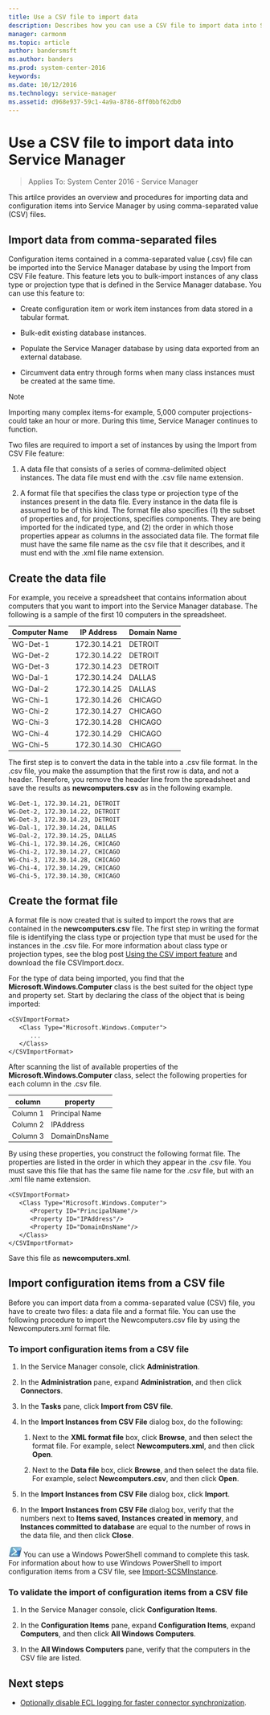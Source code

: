 ```yaml
---
title: Use a CSV file to import data
description: Describes how you can use a CSV file to import data into Service Manager.
manager: carmonm
ms.topic: article
author: bandersmsft
ms.author: banders
ms.prod: system-center-2016
keywords:  
ms.date: 10/12/2016
ms.technology: service-manager
ms.assetid: d968e937-59c1-4a9a-8786-8ff0bbf62db0
---
```


# Use a CSV file to import data into Service Manager

>Applies To: System Center 2016 - Service Manager

This artilce provides an overview and procedures for importing data and configuration items into Service Manager by using comma-separated value (CSV) files.

## Import data from comma-separated files

Configuration items contained in a comma-separated value (.csv) file can be imported into the Service Manager database by using the Import from CSV File feature. This feature lets you to bulk-import instances of any class type or projection type that is defined in the Service Manager database. You can use this feature to:

-   Create configuration item or work item instances from data stored in a tabular format.

-   Bulk-edit existing database instances.

-   Populate the Service Manager database by using data exported from an external database.

-   Circumvent data entry through forms when many class instances must be created at the same time.

> [!NOTE]
> Importing many complex items-for example, 5,000 computer projections-could take an hour or more. During this time, Service Manager continues to function.

Two files are required to import a set of instances by using the Import from CSV File feature:

1.  A data file that consists of a series of comma-delimited object instances. The data file must end with the .csv file name extension.

2.  A format file that specifies the class type or projection type of the instances present in the data file. Every instance in the data file is assumed to be of this kind. The format file also specifies (1) the subset of properties and, for projections, specifies components. They are being imported for the indicated type, and (2) the order in which those properties appear as columns in the associated data file. The format file must have the same file name as the csv file that it describes, and it must end with the .xml file name extension.

## Create the data file
For example, you receive a spreadsheet that contains information about computers that you want to import into the Service Manager database. The following is a sample of the first 10 computers in the spreadsheet.

|Computer Name|IP Address|Domain Name|
|-----------------|--------------|---------------|
|WG-Det-1|172.30.14.21|DETROIT|
|WG-Det-2|172.30.14.22|DETROIT|
|WG-Det-3|172.30.14.23|DETROIT|
|WG-Dal-1|172.30.14.24|DALLAS|
|WG-Dal-2|172.30.14.25|DALLAS|
|WG-Chi-1|172.30.14.26|CHICAGO|
|WG-Chi-2|172.30.14.27|CHICAGO|
|WG-Chi-3|172.30.14.28|CHICAGO|
|WG-Chi-4|172.30.14.29|CHICAGO|
|WG-Chi-5|172.30.14.30|CHICAGO|

The first step is to convert the data in the table into a .csv file format. In the .csv file, you make the assumption that the first row is data, and not a header. Therefore, you remove the header line from the spreadsheet and save the results as **newcomputers.csv** as in the following example.

```
WG-Det-1, 172.30.14.21, DETROIT
WG-Det-2, 172.30.14.22, DETROIT
WG-Det-3, 172.30.14.23, DETROIT
WG-Dal-1, 172.30.14.24, DALLAS
WG-Dal-2, 172.30.14.25, DALLAS
WG-Chi-1, 172.30.14.26, CHICAGO
WG-Chi-2, 172.30.14.27, CHICAGO
WG-Chi-3, 172.30.14.28, CHICAGO
WG-Chi-4, 172.30.14.29, CHICAGO
WG-Chi-5, 172.30.14.30, CHICAGO
```

## Create the format file
A format file is now created that is suited to import the rows that are contained in the **newcomputers.csv** file. The first step in writing the format file is identifying the class type or projection type that must be used for the instances in the .csv file. For more information about class type or projection types, see the blog post [Using the CSV import feature](http://go.microsoft.com/fwlink/p/?LinkID=159957) and download the file CSVImport.docx.

For the type of data being imported, you find that the **Microsoft.Windows.Computer** class is the best suited for the object type and property set. Start by declaring the class of the object that is being imported:

```
<CSVImportFormat>
   <Class Type="Microsoft.Windows.Computer">
      ...
   </Class>
</CSVImportFormat>
```

After scanning the list of available properties of the **Microsoft.Windows.Computer** class, select the following properties for each column in the .csv file.

| column | property |
|---|---|
|Column 1|Principal Name|
|Column 2|IPAddress|
|Column 3|DomainDnsName|

By using these properties, you construct the following format file. The properties are listed in the order in which they appear in the .csv file. You must save this file that has the same file name for the .csv file, but with an .xml file name extension.

```
<CSVImportFormat>
   <Class Type="Microsoft.Windows.Computer">
      <Property ID="PrincipalName"/>
      <Property ID="IPAddress"/>
      <Property ID="DomainDnsName"/>
   </Class>
</CSVImportFormat>
```

Save this file as **newcomputers.xml**.

## Import configuration items from a CSV file

Before you can import data from a comma-separated value (CSV) file, you have to create two files: a data file and a format file. You can use the following procedure to import the Newcomputers.csv file by using the Newcomputers.xml format file.

### To import configuration items from a CSV file

1.  In the Service Manager console, click **Administration**.

2.  In the **Administration** pane, expand **Administration**, and then click **Connectors**.

3.  In the **Tasks** pane, click **Import from CSV file**.

4.  In the **Import Instances from CSV File** dialog box, do the following:

    1.  Next to the **XML format file** box, click **Browse**, and then select the format file. For example, select **Newcomputers.xml**, and then click **Open**.

    2.  Next to the **Data file** box, click **Browse**, and then select the data file. For example, select **Newcomputers.csv**, and then click **Open**.

5.  In the **Import Instances from CSV File** dialog box, click **Import**.

6.  In the **Import Instances from CSV File** dialog box, verify that the numbers next to **Items saved**, **Instances created in memory**, and **Instances committed to database** are equal to the number of rows in the data file, and then click **Close**.

![PowerShell symbol](./media/import-data-csv/pssymbol.png) You can use a Windows PowerShell command to complete this task. For information about how to use Windows PowerShell to import configuration items from a CSV file, see [Import-SCSMInstance](http://go.microsoft.com/fwlink/p/?LinkId=225348).

### To validate the import of configuration items from a CSV file

1.  In the Service Manager console, click **Configuration Items**.

2.  In the **Configuration Items** pane, expand **Configuration Items**, expand **Computers**, and then click **All Windows Computers**.

3.  In the **All Windows Computers** pane, verify that the computers in the CSV file are listed.

## Next steps

- [Optionally disable ECL logging for faster connector synchronization](disable-ecl-logging.md).

